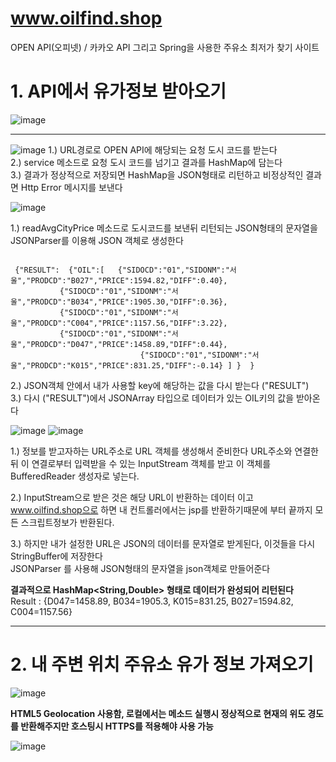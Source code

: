 # www.oilfind.shop
OPEN API(오피넷) / 카카오 API 그리고 Spring을 사용한 주유소 최저가 찾기 사이트 




# 1. API에서 유가정보 받아오기  
![image](https://user-images.githubusercontent.com/53259940/64059850-00adcd00-cbff-11e9-9d90-c4974c7e1a2a.png)

<hr>
  
![image](https://user-images.githubusercontent.com/53259940/64059619-ff7aa100-cbfa-11e9-8bb1-4d8866fa5fba.png)
 1.) URL경로로 OPEN API에 해당되는 요청 도시 코드를 받는다  
 2.) service 메소드로 요청 도시 코드를 넘기고 결과를 HashMap에 담는다  
 3.) 결과가 정상적으로 저장되면 HashMap을 JSON형태로 리턴하고 비정상적인 결과면 Http Error 메시지를 보낸다  


  
 ![image](https://user-images.githubusercontent.com/53259940/64059806-3aca9f00-cbfe-11e9-8402-05c9b5577686.png)

1.) readAvgCityPrice 메소드로 도시코드를 보낸뒤 리턴되는 JSON형태의 문자열을 JSONParser를 이용해 JSON 객체로 생성한다
<pre><code>
 {"RESULT":  {"OIL":[   {"SIDOCD":"01","SIDONM":"서울","PRODCD":"B027","PRICE":1594.82,"DIFF":0.40},   
		   {"SIDOCD":"01","SIDONM":"서울","PRODCD":"B034","PRICE":1905.30,"DIFF":0.36},  
		   {"SIDOCD":"01","SIDONM":"서울","PRODCD":"C004","PRICE":1157.56,"DIFF":3.22}, 
 		   {"SIDOCD":"01","SIDONM":"서울","PRODCD":"D047","PRICE":1458.89,"DIFF":0.44}, 
                             {"SIDOCD":"01","SIDONM":"서울","PRODCD":"K015","PRICE":831.25,"DIFF":-0.14} ] }  }
</code></pre>                       
2.) JSON객체 안에서 내가 사용할 key에 해당하는 값을 다시 받는다 ("RESULT")  
3.) 다시 ("RESULT")에서 JSONArray 타입으로 데이터가 있는 OIL키의 값을 받아온다 

![image](https://user-images.githubusercontent.com/53259940/64059918-4028e900-cc00-11e9-97c0-19863bad12c9.png)
![image](https://user-images.githubusercontent.com/53259940/64059921-50d95f00-cc00-11e9-8081-c2dacc7f95f9.png)

 1.) 정보를 받고자하는 URL주소로 URL 객체를 생성해서 준비한다 URL주소와 연결한 뒤 이 연결로부터 입력받을 수 있는 InputStream 객체를 받고
     이 객체를 BufferedReader 생성자로 넣는다.

 2.) InputStream으로 받은 것은 해당 URL이 반환하는 데이터 이고  www.oilfind.shop으로 하면 내 컨트롤러에서는 
     jsp를 반환하기때문에 <html><body>부터 끝까지 모든 스크립트정보가 반환된다.  
	
 3.) 하지만 내가 설정한 URL은 JSON의 데이터를 문자열로 받게된다, 이것들을 다시 StringBuffer에 저장한다  
     JSONParser 를 사용해 JSON형태의 문자열을 json객체로 만들어준다  
     
**결과적으로 HashMap<String,Double> 형태로 데이터가 완성되어 리턴된다**  
Result : {D047=1458.89, B034=1905.3, K015=831.25, B027=1594.82, C004=1157.56}

<hr>

# 2. 내 주변 위치 주유소 유가 정보 가져오기  


![image](https://user-images.githubusercontent.com/53259940/64060048-68194c00-cc02-11e9-8263-471d708fe735.png)

**HTML5 Geolocation 사용함, 로컬에서는 메소드 실행시 정상적으로 현재의 위도 경도를 반환해주지만 호스팅시 HTTPS를 적용해야 사용 가능** 
  
![image](https://user-images.githubusercontent.com/53259940/64060095-263cd580-cc03-11e9-833e-16111def13c5.png)

